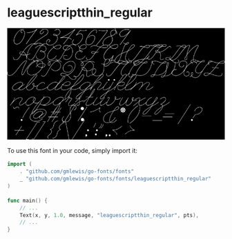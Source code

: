 # leaguescriptthin_regular

![leaguescriptthin_regular](leaguescriptthin_regular.png)

To use this font in your code, simply import it:

```go
import (
	. "github.com/gmlewis/go-fonts/fonts"
	_ "github.com/gmlewis/go-fonts/fonts/leaguescriptthin_regular"
)

func main() {
	// ...
	Text(x, y, 1.0, message, "leaguescriptthin_regular", pts),
	// ...
}
```
